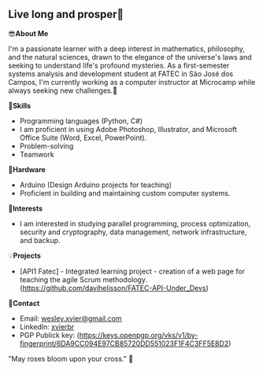 ## Live long and prosper🖖

:sunglasses:**About Me**

I'm a passionate learner with a deep interest in mathematics, philosophy, and the natural sciences, drawn to the elegance of the universe's laws and seeking to understand life's profound mysteries. As a first-semester systems analysis and development student at FATEC in São José dos Campos, I'm currently working as a computer instructor at Microcamp while always seeking new challenges.🚀

:muscle:**Skills**
* Programming languages (Python, C#)
* I am proficient in using Adobe Photoshop, Illustrator, and Microsoft Office Suite (Word, Excel, PowerPoint).
* Problem-solving
* Teamwork

:wrench:**Hardware**
* Arduino (Design Arduino projects for teaching)
* Proficient in building and maintaining custom computer systems.

:dizzy:**Interests**
* I am interested in studying parallel programming, process optimization, security and cryptography, data management, network infrastructure, and backup.

:bulb:**Projects**

* [API1 Fatec] - Integrated learning project - creation of a web page for teaching the agile Scrum methodology. (https://github.com/davihelisson/FATEC-API-Under_Devs)

:email:**Contact**

* Email: [wesley.xvier@gmail.com](wesley.xvier@gmail.com)
* LinkedIn: [xvierbr](https://www.linkedin.com/in/xvierbr/)
* PGP Publick key: (https://keys.openpgp.org/vks/v1/by-fingerprint/6DA9CC094E97CB85720DD551023F1F4C3FF5E8D2)

"May roses bloom upon your cross." 🌹

<!--
**xvierdev/xvierdev** is a ✨ _special_ ✨ repository because its `README.md` (this file) appears on your GitHub profile.

Here are some ideas to get you started:

- 🔭 I’m currently working on ...
- 🌱 I’m currently learning ...
- 👯 I’m looking to collaborate on ...
- 🤔 I’m looking for help with ...
- 💬 Ask me about ...
- 📫 How to reach me: ...
- 😄 Pronouns: ...
- ⚡ Fun fact: ...
-->
